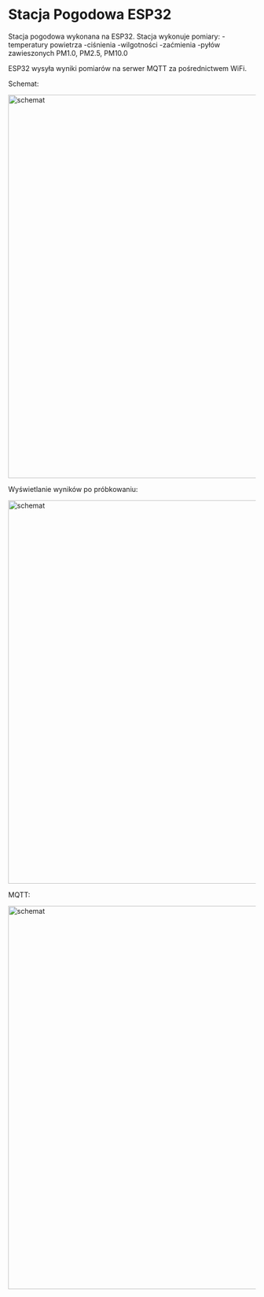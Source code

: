 # Stacja Pogodowa ESP32
Stacja pogodowa wykonana na ESP32.
Stacja wykonuje pomiary:
-temperatury powietrza
-ciśnienia
-wilgotności
-zaćmienia
-pyłów zawieszonych PM1.0, PM2.5, PM10.0

ESP32 wysyła wyniki pomiarów na serwer MQTT za pośrednictwem WiFi.

Schemat:

<img width="778" alt="schemat" src="https://github.com/MeHow2k/StacjaPogodowaESP32/assets/128099721/41b71383-798c-4093-ba26-a4071357dd5b">



Wyświetlanie wyników po próbkowaniu:

<img width="778" alt="schemat" src="https://github.com/MeHow2k/StacjaPogodowaESP32/assets/128099721/0adc65cc-2447-4aba-b90e-2575f3a1f5e3">

MQTT:

<img width="778" alt="schemat" src="https://github.com/MeHow2k/StacjaPogodowaESP32/assets/128099721/db057a54-2ed6-450b-8ae6-7031942483c4">

